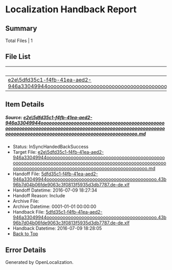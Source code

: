# <a name='report-top'></a> Localization Handback Report

## Summary
 Total Files | 1

## File List
 Source File | Status | Details 
 ----------- | ------ | ------- 
 [e2e\5dfd35c1-f4fb-41ea-aed2-946a33049944ooooooooooooooooooooooooooooooooooooooooooooooooooooooooooooooooooooooooooooooooooooooooooooooooooooooooooooooooooooooooooooooooooooooooooooooooooooooo.md](https://github.com/OpenLocalizationTestOrg/oltest/blob/551a6ffaf4d03874a2d6b7e000682453418848f1/e2e/5dfd35c1-f4fb-41ea-aed2-946a33049944ooooooooooooooooooooooooooooooooooooooooooooooooooooooooooooooooooooooooooooooooooooooooooooooooooooooooooooooooooooooooooooooooooooooooooooooooooooooo.md) | InSyncHandedBackSuccess | [Details](#6eb7a1114ea547f8b0a49b871a92f8425cb4e12a1)

## Item Details
##### <a name='6eb7a1114ea547f8b0a49b871a92f8425cb4e12a1'></a> Source: [e2e\5dfd35c1-f4fb-41ea-aed2-946a33049944ooooooooooooooooooooooooooooooooooooooooooooooooooooooooooooooooooooooooooooooooooooooooooooooooooooooooooooooooooooooooooooooooooooooooooooooooooooooo.md](https://github.com/OpenLocalizationTestOrg/oltest/blob/551a6ffaf4d03874a2d6b7e000682453418848f1/e2e/5dfd35c1-f4fb-41ea-aed2-946a33049944ooooooooooooooooooooooooooooooooooooooooooooooooooooooooooooooooooooooooooooooooooooooooooooooooooooooooooooooooooooooooooooooooooooooooooooooooooooooo.md)
* Status: InSyncHandedBackSuccess
* Target File: [e2e\5dfd35c1-f4fb-41ea-aed2-946a33049944ooooooooooooooooooooooooooooooooooooooooooooooooooooooooooooooooooooooooooooooooooooooooooooooooooooooooooooooooooooooooooooooooooooooooooooooooooooooo.md](https://github.com/OpenLocalizationTestOrg/oltest-dede-fly/blob/3c39c45679bec50d50c2c30242eb1bce6ca061d2/e2e/5dfd35c1-f4fb-41ea-aed2-946a33049944ooooooooooooooooooooooooooooooooooooooooooooooooooooooooooooooooooooooooooooooooooooooooooooooooooooooooooooooooooooooooooooooooooooooooooooooooooooooo.md)
* Handoff File: [5dfd35c1-f4fb-41ea-aed2-946a33049944ooooooooooooooooooooooooooooooooooooooooo.43b96b7d04b06fde9063c3f0813f5935d3db7787.de-de.xlf](https://github.com/OpenLocalizationTestOrg/olhandoff-e2e/blob/5ee11d0351856977e96cd2fc4c0e8071027c7b72/ol-handoff/OpenLocalizationTestOrg/oltest-dede-fly/ci/ht/5dfd35c1-f4fb-41ea-aed2-946a33049944ooooooooooooooooooooooooooooooooooooooooo.43b96b7d04b06fde9063c3f0813f5935d3db7787.de-de.xlf)
* Handoff Datetime: 2016-07-09 18:27:34
* Handoff Reason: Include
* Archive File: 
* Archive Datetime: 0001-01-01 00:00:00
* Handback File: [5dfd35c1-f4fb-41ea-aed2-946a33049944ooooooooooooooooooooooooooooooooooooooooo.43b96b7d04b06fde9063c3f0813f5935d3db7787.de-de.xlf](https://github.com/OpenLocalizationTestOrg/olhandback-e2e/blob/6aa4b2dc2c674028ef41b067ee3c64d7da9daa64/ol-handback/OpenLocalizationTestOrg/oltest-dede-fly/ci/ht/5dfd35c1-f4fb-41ea-aed2-946a33049944ooooooooooooooooooooooooooooooooooooooooo.43b96b7d04b06fde9063c3f0813f5935d3db7787.de-de.xlf)
* Handback Datetime: 2016-07-09 18:28:05
* [Back to Top](#report-top)


## Error Details

Generated by OpenLocalization.
